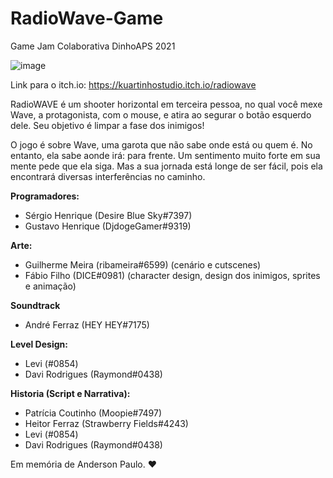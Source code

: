 # RadioWave-Game
Game Jam Colaborativa DinhoAPS 2021

![image](https://user-images.githubusercontent.com/69666481/144176986-e570a7d3-ad1a-4711-bc09-ee546ce258b8.png)

Link para o itch.io: https://kuartinhostudio.itch.io/radiowave

RadioWAVE é um shooter horizontal em terceira pessoa, no qual você mexe Wave, a protagonista, com o mouse, e atira ao segurar o botão esquerdo dele. Seu objetivo é limpar a fase dos inimigos! 

O jogo é sobre Wave, uma garota que não sabe onde está ou quem é. No entanto, ela sabe aonde irá: para frente. Um sentimento muito forte em sua mente pede que ela siga. Mas a sua jornada está longe de ser fácil, pois ela encontrará diversas interferências no caminho.

**Programadores:**

* Sérgio Henrique (Desire Blue Sky#7397)
* Gustavo Henrique (DjdogeGamer#9319)

**Arte:**

* Guilherme Meira (ribameira#6599) (cenário e cutscenes)
* Fábio Filho (DICE#0981) (character design, design dos inimigos, sprites e animação)

**Soundtrack**

* André Ferraz (HEY HEY#7175)

**Level Design:**

* Levi (#0854)
* Davi Rodrigues (Raymond#0438)

**Historia (Script e Narrativa):**

* Patrícia Coutinho (Moopie#7497)
* Heitor Ferraz (Strawberry Fields#4243)
* Levi (#0854)
* Davi Rodrigues (Raymond#0438)

Em memória de Anderson Paulo. ❤
